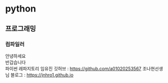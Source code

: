 # python
## 프로그래밍
### 컴파일러
안녕하세요<br>
반갑습니다<br>
파이썬 레파지토리
임유진 깃허브 : https://github.com/a01020253567
조나현선생님 블로그 : https://jnhro1.github.io
